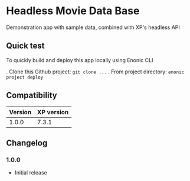 # Headless Movie Data Base

Demonstration app with sample data, combined with XP's headless API

## Quick test

To quickly build and deploy this app locally using Enonic CLI

. Clone this Github project: `git clone ...`
. From project directory: `enonic project deploy`

## Compatibility

| Version       | XP version |
| ------------- | ---------- |
| 1.0.0	        | 7.3.1 |

## Changelog

### 1.0.0

* Initial release
